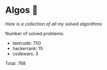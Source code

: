 # Algos 🏯

_Here is a collection of all my solved algorithms_

Number of solved problems:
- leetcode: 750
- hackerrank: 15
- codewars: 3

Total: 768

